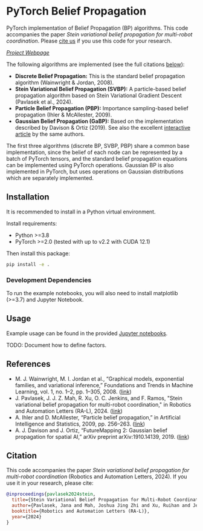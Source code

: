 # PyTorch Belief Propagation

PyTorch implementation of Belief Propagation (BP) algorithms. This code accompanies the paper *Stein variational belief propagation for multi-robot coordination*. Please [cite us](#citation) if you use this code for your research.

[*Project Webpage*](https://progress.eecs.umich.edu/projects/stein-bp/)

The following algorithms are implemented (see the full citations [below](#references)):
* **Discrete Belief Propagation:** This is the standard belief propagation algorithm (Wainwright & Jordan, 2008).
* **Stein Variational Belief Propagation (SVBP):** A particle-based belief propagation algorithm based on Stein Variational Gradient Descent (Pavlasek et al., 2024).
* **Particle Belief Propagation (PBP):** Importance sampling-based belief propagation (Ihler & McAllester, 2009).
* **Gaussian Belief Propagation (GaBP):** Based on the implementation described by Davison & Ortiz (2019). See also the excellent [interactive article](https://gaussianbp.github.io/) by the same authors.

The first three algorithms (discrete BP, SVBP, PBP) share a common base implementation, since the belief of each node can be represented by a batch of PyTorch tensors, and the standard belief propagation equations can be implemented using PyTorch operations. Gaussian BP is also implemented in PyTorch, but uses operations on Gaussian distributions which are separately implemented.

## Installation

It is recommended to install in a Python virtual environment.

Install requirements:
* Python >=3.8
* PyTorch >=2.0 (tested with up to v2.2 with CUDA 12.1)

Then install this package:
```bash
pip install -e .
```

### Development Dependencies

To run the example notebooks, you will also need to install matplotlib (>=3.7) and Jupyter Notebook.

## Usage

Example usage can be found in the provided [Jupyter notebooks](notebooks/).

TODO: Document how to define factors.

## References

* M. J. Wainwright, M. I. Jordan et al., “Graphical models, exponential families, and variational inference,” Foundations and Trends in Machine Learning, vol. 1, no. 1–2, pp. 1–305, 2008. ([link](https://people.eecs.berkeley.edu/~wainwrig/Papers/WaiJor08_FTML.pdf))
* J. Pavlasek, J. J. Z. Mah, R. Xu, O. C. Jenkins, and F. Ramos, "Stein variational belief propagation for multi-robot coordination," in Robotics and Automation Letters (RA-L), 2024. ([link](https://arxiv.org/abs/2311.16916))
* A. Ihler and D. McAllester, “Particle belief propagation,” in Artificial Intelligence and Statistics, 2009, pp. 256–263. ([link](https://proceedings.mlr.press/v5/ihler09a.html))
* A. J. Davison and J. Ortiz, “FutureMapping 2: Gaussian belief propagation for spatial AI,” arXiv preprint arXiv:1910.14139, 2019. ([link](https://arxiv.org/abs/1910.14139))

## Citation

This code accompanies the paper *Stein variational belief propagation for multi-robot coordination* (Robotics and Automation Letters, 2024). If you use it in your research, please cite:
```bibtex
@inproceedings{pavlasek2024stein,
  title={Stein Variational Belief Propagation for Multi-Robot Coordination},
  author={Pavlasek, Jana and Mah, Joshua Jing Zhi and Xu, Ruihan and Jenkins, Odest Chadwicke and Ramos, Fabio},
  booktitle={Robotics and Automation Letters (RA-L)},
  year={2024}
}
```
